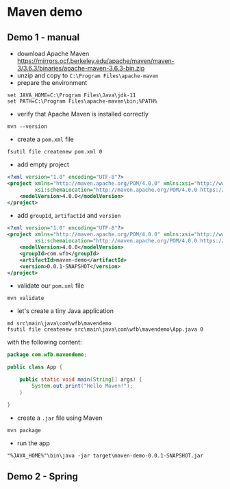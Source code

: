 # Maven demo

## Demo 1 - manual

- download Apache Maven https://mirrors.ocf.berkeley.edu/apache/maven/maven-3/3.6.3/binaries/apache-maven-3.6.3-bin.zip
- unzip and copy to `C:\Program Files\apache-maven`
- prepare the environment
```
set JAVA_HOME=C:\Program Files\Java\jdk-11
set PATH=C:\Program Files\apache-maven\bin;%PATH%
```
- verify that Apache Maven is installed correctly
```
mvn --version
```
- create a `pom.xml` file
```
fsutil file createnew pom.xml 0
```
- add empty project
```xml
<?xml version="1.0" encoding="UTF-8"?>
<project xmlns="http://maven.apache.org/POM/4.0.0" xmlns:xsi="http://www.w3.org/2001/XMLSchema-instance"
         xsi:schemaLocation="http://maven.apache.org/POM/4.0.0 https://maven.apache.org/xsd/maven-4.0.0.xsd">
    <modelVersion>4.0.0</modelVersion>
</project>
```
- add `groupId`, `artifactId` and `version`
```xml
<?xml version="1.0" encoding="UTF-8"?>
<project xmlns="http://maven.apache.org/POM/4.0.0" xmlns:xsi="http://www.w3.org/2001/XMLSchema-instance"
         xsi:schemaLocation="http://maven.apache.org/POM/4.0.0 https://maven.apache.org/xsd/maven-4.0.0.xsd">
    <modelVersion>4.0.0</modelVersion>
    <groupId>com.wfb</groupId>
    <artifactId>maven-demo</artifactId>
    <version>0.0.1-SNAPSHOT</version>
</project>
```
- validate our `pom.xml` file
```
mvn validate
```
- let's create a tiny Java application
```
md src\main\java\com\wfb\mavendemo
fsutil file createnew src\main\java\com\wfb\mavendemo\App.java 0
```
with the following content:
```java
package com.wfb.mavendemo;

public class App {

    public static void main(String[] args) {
        System.out.print("Hello Maven!");
    }

}
```
- create a `.jar` file using Maven
```
mvn package
```
- run the app
```
"%JAVA_HOME%"\bin\java -jar target\maven-demo-0.0.1-SNAPSHOT.jar
```

## Demo 2 - Spring


